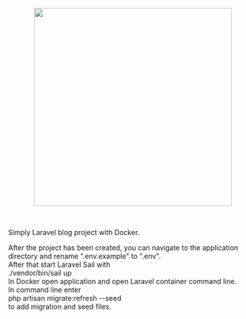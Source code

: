<p align="center"><a href="https://laravel.com" target="_blank"><img src="https://raw.githubusercontent.com/laravel/art/master/logo-lockup/5%20SVG/2%20CMYK/1%20Full%20Color/laravel-logolockup-cmyk-red.svg" width="400"></a></p></br>

Simply Laravel blog project with Docker.

After the project has been created, you can navigate to the application directory and rename ".env.example" to ".env".</br>
After that start Laravel Sail with </br>
./vendor/bin/sail up</br>
In Docker open application and open Laravel container command line.</br>
In command line enter</br>
php artisan migrate:refresh --seed</br>
to add migration and seed files.



